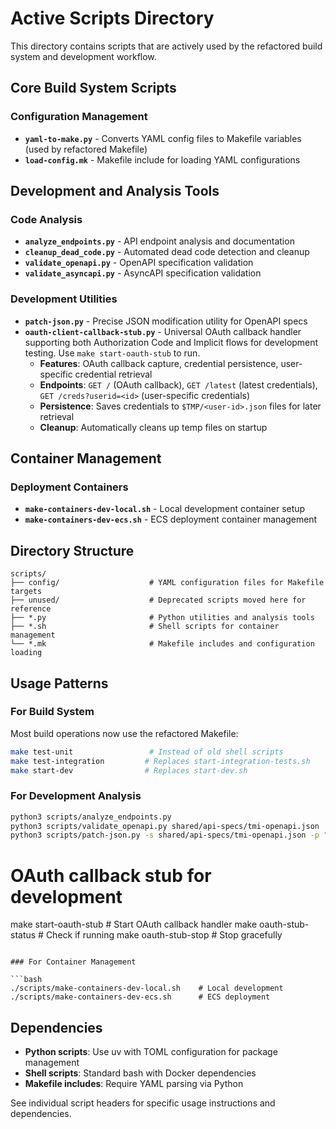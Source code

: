 # Active Scripts Directory

This directory contains scripts that are actively used by the refactored build system and development workflow.

## Core Build System Scripts

### Configuration Management

- **`yaml-to-make.py`** - Converts YAML config files to Makefile variables (used by refactored Makefile)
- **`load-config.mk`** - Makefile include for loading YAML configurations

## Development and Analysis Tools

### Code Analysis

- **`analyze_endpoints.py`** - API endpoint analysis and documentation
- **`cleanup_dead_code.py`** - Automated dead code detection and cleanup
- **`validate_openapi.py`** - OpenAPI specification validation
- **`validate_asyncapi.py`** - AsyncAPI specification validation

### Development Utilities

- **`patch-json.py`** - Precise JSON modification utility for OpenAPI specs
- **`oauth-client-callback-stub.py`** - Universal OAuth callback handler supporting both Authorization Code and Implicit flows for development testing. Use `make start-oauth-stub` to run.
  - **Features**: OAuth callback capture, credential persistence, user-specific credential retrieval
  - **Endpoints**: `GET /` (OAuth callback), `GET /latest` (latest credentials), `GET /creds?userid=<id>` (user-specific credentials)
  - **Persistence**: Saves credentials to `$TMP/<user-id>.json` files for later retrieval
  - **Cleanup**: Automatically cleans up temp files on startup

## Container Management

### Deployment Containers

- **`make-containers-dev-local.sh`** - Local development container setup
- **`make-containers-dev-ecs.sh`** - ECS deployment container management

## Directory Structure

```
scripts/
├── config/                    # YAML configuration files for Makefile targets
├── unused/                    # Deprecated scripts moved here for reference
├── *.py                       # Python utilities and analysis tools
├── *.sh                       # Shell scripts for container management
└── *.mk                       # Makefile includes and configuration loading
```

## Usage Patterns

### For Build System

Most build operations now use the refactored Makefile:

```bash
make test-unit                 # Instead of old shell scripts
make test-integration         # Replaces start-integration-tests.sh
make start-dev                # Replaces start-dev.sh
```

### For Development Analysis

```bash
python3 scripts/analyze_endpoints.py
python3 scripts/validate_openapi.py shared/api-specs/tmi-openapi.json
python3 scripts/patch-json.py -s shared/api-specs/tmi-openapi.json -p "$.components.schemas"
```

# OAuth callback stub for development

make start-oauth-stub # Start OAuth callback handler
make oauth-stub-status # Check if running
make oauth-stub-stop # Stop gracefully

````

### For Container Management

```bash
./scripts/make-containers-dev-local.sh    # Local development
./scripts/make-containers-dev-ecs.sh      # ECS deployment
````

## Dependencies

- **Python scripts**: Use uv with TOML configuration for package management
- **Shell scripts**: Standard bash with Docker dependencies
- **Makefile includes**: Require YAML parsing via Python

See individual script headers for specific usage instructions and dependencies.
